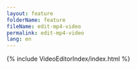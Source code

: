 ```yaml
---
layout: feature
folderName: feature
fileName: edit-mp4-video
permalink: edit-mp4-video
lang: en
---
```


{% include VideoEditorIndex/index.html %}

   
